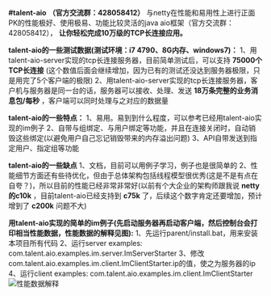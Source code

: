  **#talent-aio**  **（官方交流群：428058412）** 
与netty在性能和易用性上进行正面PK的性能极好、使用极易、功能比较灵活的java aio框架（官方交流群：428058412）， **让你轻松完成10万级的TCP长连接应用。** 

 **talent-aio的一些测试数据(测试环境：i7 4790、8G内存、windows7)：** 
1、用talent-aio-server实现的tcp长连接服务器，目前简单测试后，可以支持 **75000个TCP长连接** (这个数值后面会继续增加，因为已有的测试还没达到服务器极限，只是用完了5个客户端的极限)
2、用talent-aio-server实现的tcp长连接服务器，客户机与服务器是同一台的话，服务器可以接收、处理、发送 **18万条完整的业务消息包/每秒** ，客户端可以同时处理与之对应的数据量

 **talent-aio的一些特点：** 
1、易用。易到到什么程度，可以参考已经用talent-aio实现的im例子
2、自带与组绑定、与用户绑定等功能，并且在连接关闭时，自动销毁这些绑定(以避免用户自己忘记销毁带来的内存溢出问题)
3、API自带发送到指定用户、指定组等功能

 **talent-aio的一些缺点** 
1、文档，目前可以用例子学习，例子也是很简单的
2、性能细节方面还有些待优化，但由于总体架构包括线程模型很优秀(这是不是有点在自夸？)，所以目前的性能已经非常非常好(以前有个大企业的架构师跟我说 **netty的c10k** ，目前talent-aio已经支持到 **c75k** 了，后续这个数字肯定还要增加，预计增到了 **c200k** 问题不大)

 **用talent-aio实现的简单的im例子(先启动服务器再启动客户端，然后控制台会打印相当性能数据，性能数据的解释见图):** 
1、先运行parent/install.bat，用来安装本项目所有代码
2、运行server examples: com.talent.aio.examples.im.server.ImServerStarter
3、修改com.talent.aio.examples.im.client.ImClientStarter.ip的值，使之为服务器的ip
4、运行client examples: com.talent.aio.examples.im.client.ImClientStarter
![性能数据解释](https://git.oschina.net/tywo45/talent-aio/raw/master/1111.png?dir=0&filepath=1111.png&oid=1826c193f2d9b26ff503c5976b32eaa9eddc0592&sha=19c2f6d571eb48d3a671c491d4aaaf6d150bcb9c "在这里输入图片标题")